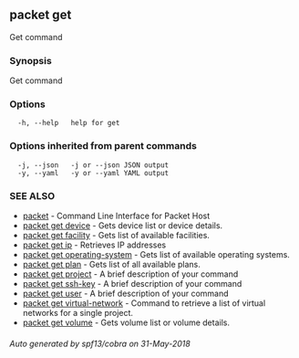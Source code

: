 ## packet get

Get command

### Synopsis

Get command

### Options

```
  -h, --help   help for get
```

### Options inherited from parent commands

```
  -j, --json   -j or --json JSON output
  -y, --yaml   -y or --yaml YAML output
```

### SEE ALSO

* [packet](packet.md)	 - Command Line Interface for Packet Host
* [packet get device](packet_get_device.md)	 - Gets device list or device details.
* [packet get facility](packet_get_facility.md)	 - Gets list of available facilities.
* [packet get ip](packet_get_ip.md)	 - Retrieves IP addresses
* [packet get operating-system](packet_get_operating-system.md)	 - Gets list of available operating systems.
* [packet get plan](packet_get_plan.md)	 - Gets list of all available plans.
* [packet get project](packet_get_project.md)	 - A brief description of your command
* [packet get ssh-key](packet_get_ssh-key.md)	 - A brief description of your command
* [packet get user](packet_get_user.md)	 - A brief description of your command
* [packet get virtual-network](packet_get_virtual-network.md)	 - Command to retrieve a list of virtual networks for a single project.
* [packet get volume](packet_get_volume.md)	 - Gets volume list or volume details.

###### Auto generated by spf13/cobra on 31-May-2018
